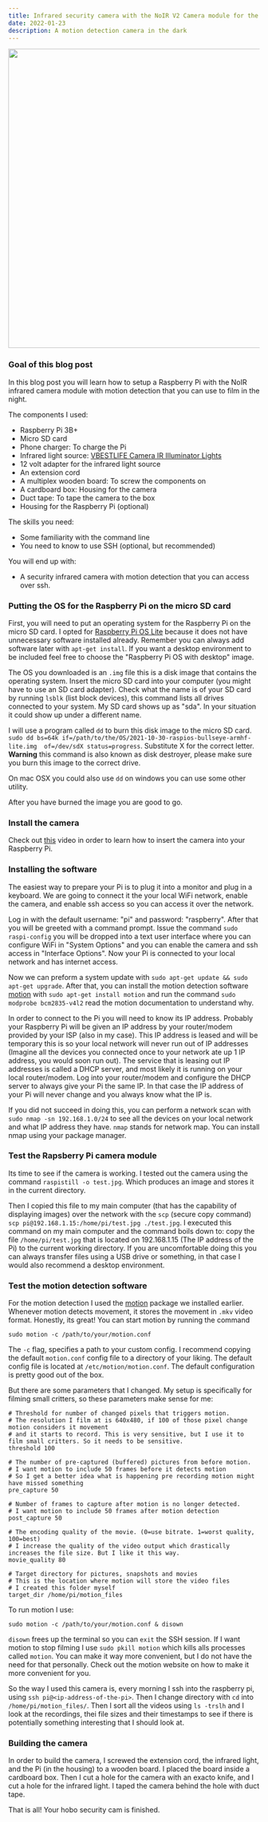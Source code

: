 ```yaml
---
title: Infrared security camera with the NoIR V2 Camera module for the Raspberry Pi
date: 2022-01-23
description: A motion detection camera in the dark
---
```


<style type="text/css">
td {
    padding:0 15px;
}
</style>

<p style="text-align:center;">
 <img src="/picamera.jpg" width="600" class="center"> 
</p>

<h3 class="border-bottom mb-3 mt-5" id="goal-of-this-blog-post">Goal of this blog post</h3>

In this blog post you will learn how to setup a Raspberry Pi with the NoIR infrared camera module with motion detection that you can use to film in the night. 

The components I used:
- Raspberry Pi 3B+ 
- Micro SD card
- Phone charger: To charge the Pi
- Infrared light source: [VBESTLIFE Camera IR Illuminator Lights](https://www.amazon.nl/dp/B07DDJ1YDB/ref=pe_28126711_487102941_TE_SCE_dp_1)
- 12 volt adapter for the infrared light source
- An extension cord
- A multiplex wooden board: To screw the components on
- A cardboard box: Housing for the camera
- Duct tape: To tape the camera to the box
- Housing for the Raspberry Pi (optional)

The skills you need:
- Some familiarity with the command line
- You need to know to use SSH (optional, but recommended)

You will end up with:
- A security infrared camera with motion detection that you can access over ssh.

<h3 class="border-bottom mb-3 mt-5" id="goal-of-this-blog-post">Putting the OS for the Raspberry Pi on the micro SD card</h3>

First, you will need to put an operating system for the Raspberry Pi on the micro SD card. I opted for [Raspberry Pi OS Lite](https://www.raspberrypi.com/software/operating-systems/) because it does not have unnecessary software installed already. Remember you can always add software later with `apt-get install`. If you want a desktop environment to be included feel free to choose the "Raspberry Pi OS with desktop" image.

The OS you downloaded is an `.img` file this is a disk image that contains the operating system. Insert the micro SD card into your computer (you might have to use an SD card adapter). Check what the name is of your SD card by running `lsblk` (list block devices), this command lists all drives connected to your system. My SD card shows up as "sda". In your situation it could show up under a different name.

 I will use a program called `dd` to burn this disk image to the micro SD card.
`sudo dd bs=64k if=/path/to/the/OS/2021-10-30-raspios-bullseye-armhf-lite.img  of=/dev/sdX status=progress`. Substitute X for the correct letter. **Warning** this command is also known as disk destroyer, please make sure you burn this image to the correct drive. 

On mac OSX you could also use `dd` on windows you can use some other utility. 

After you have burned the image you are good to go.


<h3 class="border-bottom mb-3 mt-5" id="goal-of-this-blog-post">Install the camera</h3>

Check out [this](https://www.youtube.com/watch?v=T8T6S5eFpqE) video in order to learn how to insert the camera into your Raspberry Pi.

<h3 class="border-bottom mb-3 mt-5" id="goal-of-this-blog-post">Installing the software</h3>

The easiest way to prepare your Pi is to plug it into a monitor and plug in a keyboard. We are going to connect it the your local WiFi network, enable the camera, and enable ssh access so you can access it over the network. 

Log in with the default username: "pi" and password: "raspberry". After that you will be greeted with a command prompt. Issue the command `sudo raspi-config` you will be dropped into a text user interface where you can configure WiFi in "System Options" and you can enable the camera and ssh access in "Interface Options". Now your Pi is connected to your local network and has internet access. 

Now we can preform a system update with `sudo apt-get update && sudo apt-get upgrade`. After that, you can install the motion detection software [motion](https://motion-project.github.io/motion_config.html) with `sudo apt-get install motion` and run the command `sudo modprobe bcm2835-v4l2` read the motion documentation to understand why.

In order to connect to the Pi you will need to know its IP address. Probably your Raspberry Pi will be given an IP address by your router/modem provided by your ISP (also in my case). This IP address is leased and will be temporary this is so your local network will never run out of IP addresses (Imagine all the devices you connected once to your network ate up 1 IP address, you would soon run out). The service that is leasing out IP addresses is called a DHCP server, and most likely it is running on your local router/modem. Log into your router/modem and configure the DHCP server to always give your Pi the same IP. In that case the IP address of your Pi will never change and you always know what the IP is.

If you did not succeed in doing this, you can perform a network scan with `sudo nmap -sn 192.168.1.0/24` to see all the devices on your local network and what IP address they have. `nmap` stands for network map. You can install nmap using your package manager. 

<h3 class="border-bottom mb-3 mt-5" id="goal-of-this-blog-post">Test the Rapsberry Pi camera module</h3>

Its time to see if the camera is working. I tested out the camera using the command `raspistill -o test.jpg`. Which produces an image and stores it in the current directory.

Then I copied this file to my main computer (that has the capability of displaying images) over the network with the `scp` (secure copy command) `scp pi@192.168.1.15:/home/pi/test.jpg ./test.jpg`. I executed this command on my main computer and the command boils down to: copy the file `/home/pi/test.jpg` that is located on 192.168.1.15 (The IP address of the Pi) to the current working directory. If you are uncomfortable doing this you can always transfer files using a USB drive or something, in that case I would also recommend a desktop environment. 


<h3 class="border-bottom mb-3 mt-5" id="goal-of-this-blog-post">Test the motion detection software</h3>

For the motion detection I used the [motion](https://motion-project.github.io/motion_config.html) package we installed earlier. Whenever motion detects movement, it stores the movement in `.mkv` video format.  Honestly, its great! 
You can start motion by running the command
```
sudo motion -c /path/to/your/motion.conf
```
The `-c` flag, specifies a path to your custom config. I recommend copying the default `motion.conf` config file to a directory of your liking. The default config file is located at `/etc/motion/motion.conf`. The default configuration is pretty good out of the box. 

But there are some parameters that I changed. My setup is specifically for filming small critters, so these parameters make sense for me:

```
# Threshold for number of changed pixels that triggers motion.
# The resolution I film at is 640x480, if 100 of those pixel change motion considers it movement
# and it starts to record. This is very sensitive, but I use it to film small critters. So it needs to be sensitive.
threshold 100

# The number of pre-captured (buffered) pictures from before motion.
# I want motion to include 50 frames before it detects motion
# So I get a better idea what is happening pre recording motion might have missed something
pre_capture 50

# Number of frames to capture after motion is no longer detected.
# I want motion to include 50 frames after motion detection 
post_capture 50

# The encoding quality of the movie. (0=use bitrate. 1=worst quality, 100=best)
# I increase the quality of the video output which drastically increases the file size. But I like it this way.
movie_quality 80

# Target directory for pictures, snapshots and movies
# This is the location where motion will store the video files
# I created this folder myself
target_dir /home/pi/motion_files
```

To run motion I use:
```
sudo motion -c /path/to/your/motion.conf & disown
```
`disown` frees up the terminal so you can `exit` the SSH session. If I want motion to stop filming I use `sudo pkill motion` which kills alls processes called `motion`. You can make it way more convenient, but I do not have the need for that personally. Check out the motion website on how to make it more convenient for you.

So the way I used this camera is, every morning I ssh into the raspberry pi, using `ssh pi@<ip-address-of-the-pi>`. Then I change directory with `cd` into `/home/pi/motion_files/`. Then I sort all the videos using `ls -trslh` and I look at the recordings, thei file sizes and their timestamps to see if there is potentially something interesting that I should look at. 


<h3 class="border-bottom mb-3 mt-5" id="goal-of-this-blog-post">Building the camera</h3>

In order to build the camera, I screwed the extension cord, the infrared light, and the Pi (in the housing) to a wooden board. I placed the board inside a cardboard box. Then I cut a hole for the camera with an exacto knife, and I cut a hole for the infrared light. I taped the camera behind the hole with duct tape. 

That is all! Your hobo security cam is finished.



